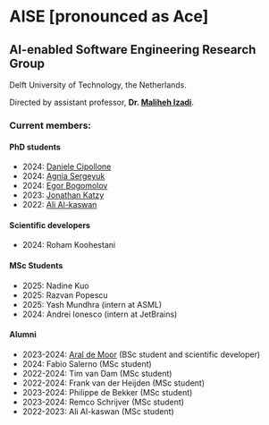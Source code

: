 # AISE [pronounced as Ace]
## AI-enabled Software Engineering Research Group
Delft University of Technology, the Netherlands.

Directed by assistant professor, **Dr. [Maliheh Izadi][malii]**.

### Current members:
#### PhD students
- 2024: [Daniele Cipollone][danielec]
- 2024: [Agnia Sergeyuk][agnias]
- 2024: [Egor Bogomolov][egorb]
- 2023: [Jonathan Katzy][jonathank]
- 2022: [Ali Al-kaswan][alia]

#### Scientific developers
- 2024: Roham Koohestani


#### MSc Students
- 2025: Nadine Kuo
- 2025: Razvan Popescu
- 2025: Yash Mundhra (intern at ASML)
- 2024: Andrei Ionesco (intern at JetBrains)

#### Alumni
- 2023-2024: [Aral de Moor][arald] (BSc student and scientific developer)
- 2024: Fabio Salerno (MSc student)
- 2022-2024: Tim van Dam (MSc student)
- 2022-2024: Frank van der Heijden (MSc student)
- 2023-2024: Philippe de Bekker (MSc student)
- 2023-2024: Remco Schrijver (MSc student)
- 2022-2023: Ali Al-kaswan (MSc student)


[malii]: https://malihehizadi.github.io/PersonalWebsite/
[alia]: https://aalkaswan.github.io/
[jonathank]: https://jkatzy.nl/
[egorb]: https://scholar.google.com/citations?user=rxacRcwAAAAJ&hl=en
[agnias]: https://scholar.google.com/citations?user=EHnCIIwAAAAJ&hl=en
[arald]: https://aral.cc/
[danielec]: https://www.linkedin.com/in/dancip00/
